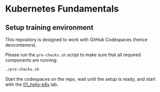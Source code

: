 # Kubernetes Fundamentals

## Setup training environment

This repository is designed to work with GitHub Codespaces (hence devcontaners).

Please run the `pre-checks.sh` script to make sure that all required components are running:

```bash
./pre-checks.sh
```

Start the codespaces on the repo, wait until the setup is ready, and start with the [01_hello-k8s](./01_hello-k8s/README.md) lab.
